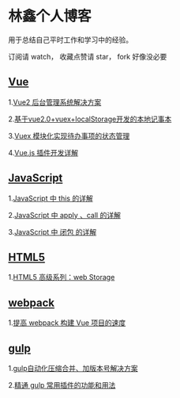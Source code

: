 # 林鑫个人博客 #
用于总结自己平时工作和学习中的经验。

订阅请 watch， 收藏点赞请 star， fork 好像没必要

## [Vue](https://github.com/lin-xin/blog/issues?utf8=%E2%9C%93&q=vue)
1.[Vue2 后台管理系统解决方案](https://github.com/lin-xin/manage-system)

2.[基于vue2.0+vuex+localStorage开发的本地记事本](https://github.com/lin-xin/notepad)

3.[Vuex 模块化实现待办事项的状态管理](https://github.com/lin-xin/blog/issues/5)

4.[Vue.js 插件开发详解](https://github.com/lin-xin/blog/issues/9)

## [JavaScript](https://github.com/lin-xin/blog/issues?utf8=%E2%9C%93&q=javascript)
1.[JavaScript 中 this 的详解](https://github.com/lin-xin/blog/issues/6)

2.[JavaScript 中 apply 、call 的详解](https://github.com/lin-xin/blog/issues/7)

3.[JavaScript 中 闭包 的详解](https://github.com/lin-xin/blog/issues/8)

## [HTML5](https://github.com/lin-xin/blog/issues?utf8=%E2%9C%93&q=HTML5)
1.[HTML5 高级系列：web Storage](https://github.com/lin-xin/blog/issues/11)

## [webpack](https://github.com/lin-xin/blog/issues?utf8=%E2%9C%93&q=webpack)
1.[提高 webpack 构建 Vue 项目的速度](https://github.com/lin-xin/blog/issues/10)

## [gulp](https://github.com/lin-xin/blog/issues?utf8=%E2%9C%93&q=gulp) ##
1.[gulp自动化压缩合并、加版本号解决方案](https://github.com/lin-xin/blog/issues/1)

2.[精通 gulp 常用插件的功能和用法](https://github.com/lin-xin/blog/issues/2)


